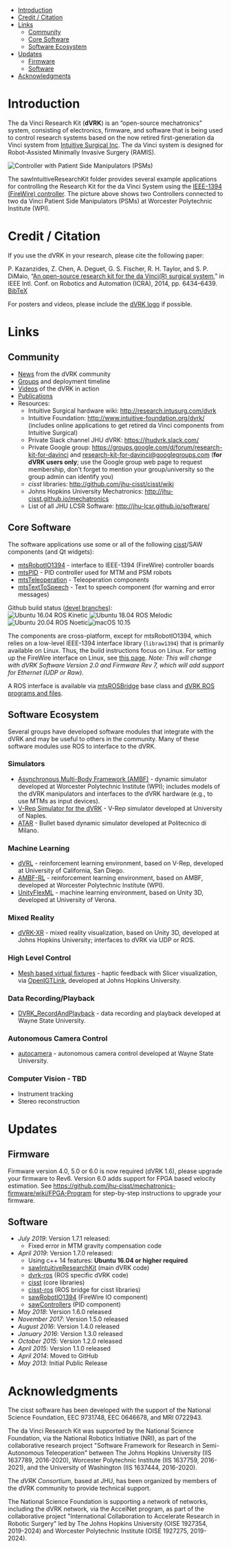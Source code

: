 <!--ts-->
   * [Introduction](#introduction)
   * [Credit / Citation](#credit--citation)
   * [Links](#links)
      * [Community](#community)
      * [Core Software](#core-software)
      * [Software Ecosystem](#software-ecosystem)
   * [Updates](#updates)
      * [Firmware](#firmware)
      * [Software](#software)
   * [Acknowledgments](#acknowledgments)

<!-- Added by: anton, at: 2021-02-25T10:06-05:00 -->

<!--te-->

# Introduction

The da Vinci Research Kit (**dVRK**) is an “open-source mechatronics” system, consisting of electronics, firmware, and software that is being used to control research systems based on the now retired first-generation da Vinci system from [Intuitive Surgical Inc](https://www.intuitive.com/).  The da Vinci system is designed for Robot-Assisted Minimally Invasive Surgery (RAMIS).

![Controller with Patient Side Manipulators (PSMs)](/jhu-dvrk/sawIntuitiveResearchKit/wiki/ControllerWithPSM.jpg)

The sawIntuitiveResearchKit folder provides several example applications for controlling the Research Kit for the da Vinci System using the [IEEE-1394 (FireWire) controller](http://jhu-cisst.github.io/mechatronics/). The picture above shows two Controllers connected to two da Vinci Patient Side Manipulators (PSMs) at Worcester Polytechnic Institute (WPI).

# Credit / Citation

If you use the dVRK in your research, please cite the following paper:

  P. Kazanzides, Z. Chen, A. Deguet, G. S. Fischer, R. H. Taylor, and S. P. DiMaio, “[An open-source research kit for the da Vinci(R) surgical system](/jhu-dvrk/sawIntuitiveResearchKit/wiki/kazanzides-chen-etal-icra-2014.pdf),” in IEEE Intl. Conf. on Robotics and Automation (ICRA), 2014, pp. 6434–6439. [BibTeX](/jhu-dvrk/sawIntuitiveResearchKit/wiki/kazanzides-chen-etal-icra-2014)

For posters and videos, please include the [dVRK logo](https://github.com/jhu-dvrk/dvrk-logo) if possible.

# Links

## Community

* [News](/jhu-dvrk/sawIntuitiveResearchKit/wiki/News) from the dVRK community
* [Groups](/jhu-dvrk/sawIntuitiveResearchKit/wiki/Timeline) and deployment timeline
* [Videos](/jhu-dvrk/sawIntuitiveResearchKit/wiki/Videos) of the dVRK in action
* [Publications](/jhu-dvrk/sawIntuitiveResearchKit/wiki/Publications)
* Resources:
  * Intuitive Surgical hardware wiki: http://research.intusurg.com/dvrk
  * Intuitive Foundation: http://www.intuitive-foundation.org/dvrk/ (includes online applications to get retired da Vinci components from Intuitive Surgical)
  * Private Slack channel JHU dVRK: https://jhudvrk.slack.com/
  * Private Google group: https://groups.google.com/d/forum/research-kit-for-davinci and research-kit-for-davinci@googlegroups.com (**for dVRK users only**; use the Google group web page to request membership, don't forget to mention your group/university so the group admin can identify you)
  * *cisst* libraries: http://github.com/jhu-cisst/cisst/wiki
  * Johns Hopkins University Mechatronics: http://jhu-cisst.github.io/mechatronics
  * List of all JHU LCSR Software: http://jhu-lcsr.github.io/software/

## Core Software

The software applications use some or all of the following [cisst](https://github.com/jhu-cisst/cisst/wiki)/SAW components (and Qt widgets):
* [mtsRobotIO1394](https://github.com/jhu-saw/sawRobotIO1394) - interface to IEEE-1394 (FireWire) controller boards
* [mtsPID](https://github.com/jhu-saw/sawControllers) - PID controller used for MTM and PSM robots
* [mtsTeleoperation](https://github.com/jhu-saw/sawIntuitiveResearchKit) - Teleoperation components
* [mtsTextToSpeech](https://github.com/jhu-saw/sawTextToSpeech) - Text to speech component (for warning and error messages)

Github build status ([devel branches](https://github.com/jhu-dvrk/dvrk-github-workflow/actions)):<br> ![Ubuntu 16.04 ROS Kinetic](https://github.com/jhu-dvrk/dvrk-github-workflow/workflows/Ubuntu%2016.04%20ROS%20Kinetic/badge.svg) ![Ubuntu 18.04 ROS Melodic](https://github.com/jhu-dvrk/dvrk-github-workflow/workflows/Ubuntu%2018.04%20ROS%20Melodic/badge.svg) ![Ubuntu 20.04 ROS Noetic](https://github.com/jhu-dvrk/dvrk-github-workflow/workflows/Ubuntu%2020.04%20ROS%20Noetic/badge.svg)![macOS 10.15](https://github.com/jhu-dvrk/dvrk-github-workflow/workflows/macOS%2010.15/badge.svg)

The components are cross-platform, except for mtsRobotIO1394, which relies on a low-level IEEE-1394 interface library (`libraw1394`) that is primarily available on Linux. Thus, the build instructions focus on Linux. For setting up the FireWire interface on Linux, see [this page](/jhu-dvrk/sawIntuitiveResearchKit/wiki/ControllerConnection). _Note: This will change with dVRK Software Version 2.0 and Firmware Rev 7, which will add support for Ethernet (UDP or Raw)._

A ROS interface is available via [mtsROSBridge](https://github.com/jhu-cisst/cisst-ros) base class and [dVRK ROS programs and files](https://github.com/jhu-dvrk/dvrk-ros).

## Software Ecosystem

Several groups have developed software modules that integrate with the dVRK and may be useful to others in the community. Many of these software modules use ROS to interface to the dVRK.

### Simulators
* [Asynchronous Multi-Body Framework (AMBF)](https://github.com/WPI-AIM/ambf) - dynamic simulator developed at Worcester Polytechnic Institute (WPI); includes models of the dVRK manipulators and interfaces to the dVRK hardware (e.g., to use MTMs as input devices).
* [V-Rep Simulator for the dVRK](https://github.com/unina-icaros/dvrk-vrep) - V-Rep simulator developed at University of Naples.
* [ATAR](https://github.com/neemoh/ATAR) - Bullet based dynamic simulator developed at Politecnico di Milano.

### Machine Learning
* [dVRL](https://github.com/ucsdarclab/dVRL) - reinforcement learning environment, based on V-Rep, developed at University of California, San Diego.
* [AMBF-RL](https://github.com/WPI-AIM/ambf_rl) - reinforcement learning environment, based on AMBF, developed at Worcester Polytechnic Institute (WPI).
* [UnityFlexML](https://gitlab.com/altairLab/unityflexml) - machine learning environment, based on Unity 3D, developed at University of Verona.

### Mixed Reality
* [dVRK-XR](https://github.com/jhu-dvrk/dvrk-xr) - mixed reality visualization, based on Unity 3D, developed at Johns Hopkins University; interfaces to dVRK via UDP or ROS.

### High Level Control
* [Mesh based virtual fixtures](https://github.com/mli0603/PolygonMeshVirtualFixture) - haptic feedback with Slicer visualization, via [OpenIGTLink](https://github.com/jhu-saw/sawOpenIGTLink), developed at Johns Hopkins University.

### Data Recording/Playback
* [DVRK_RecordAndPlayback](https://github.com/careslab/DVRK_RecordAndPlayback) - data recording and playback developed at Wayne State University.

### Autonomous Camera Control
* [autocamera](https://github.com/careslab/autocamera) - autonomous camera control developed at Wayne State University.

### Computer Vision - TBD
* Instrument tracking
* Stereo reconstruction

# Updates

## Firmware

Firmware version 4.0, 5.0 or 6.0 is now required (dVRK 1.6), please upgrade your firmware to Rev6.  Version 6.0 adds support for FPGA based velocity estimation. See
https://github.com/jhu-cisst/mechatronics-firmware/wiki/FPGA-Program for step-by-step instructions to upgrade your firmware.

## Software

* *July 2019*: Version 1.7.1 released:
  * Fixed error in MTM gravity compensation code
* *April 2019*: Version 1.7.0 released:
  * Using c++ 14 features: **Ubuntu 16.04 or higher required**
  * [sawIntuitiveResearchKit](https://github.com/jhu-dvrk/sawIntuitiveResearchKit/blob/master/CHANGELOG.md) (main dVRK code)
  * [dvrk-ros](https://github.com/jhu-dvrk/dvrk-ros/blob/master/CHANGELOG.md) (ROS specific dVRK code)
  * [cisst](https://github.com/jhu-cisst/cisst/blob/master/CHANGELOG.md) (core libraries)
  * [cisst-ros](https://github.com/jhu-cisst/cisst-ros/blob/master/CHANGELOG.md) (ROS bridge for cisst libraries)
  * [sawRobotIO1394](https://github.com/jhu-saw/sawRobotIO1394/blob/master/CHANGELOG.md) (FireWire IO component)
  * [sawControllers](https://github.com/jhu-saw/sawControllers/blob/master/CHANGELOG.md) (PID component)
* *May 2018*: Version 1.6.0 released
* *November 2017*: Version 1.5.0 released
* *August 2016*: Version 1.4.0 released
* *January 2016*: Version 1.3.0 released
* *October 2015*: Version 1.2.0 released
* *April 2015*: Version 1.1.0 released
* *April 2014*: Moved to GitHub
* *May 2013*: Initial Public Release

# Acknowledgments

The cisst software has been developed with the support of the National Science Foundation, EEC 9731748, EEC 0646678, and MRI 0722943.

The da Vinci Research Kit was supported by the National Science Foundation, via the National Robotics Initiative (NRI), as part of the collaborative research project "Software Framework for Research in Semi-Autonomous Teleoperation" between The Johns Hopkins University (IIS 1637789, 2016-2020), Worcester Polytechnic Institute (IIS 1637759, 2016-2021), and the University of Washington (IIS 1637444, 2016-2020).

The *dVRK Consortium*, based at JHU, has been organized by members of the dVRK community to provide technical support.

The National Science Foundation is supporting a network of networks, including the dVRK network, via the AccelNet program, as part of the collaborative project "International Collaboration to Accelerate Research in Robotic Surgery" led by The Johns Hopkins University (OISE 1927354, 2019-2024) and Worcester Polytechnic Institute (OISE 1927275, 2019-2024).

